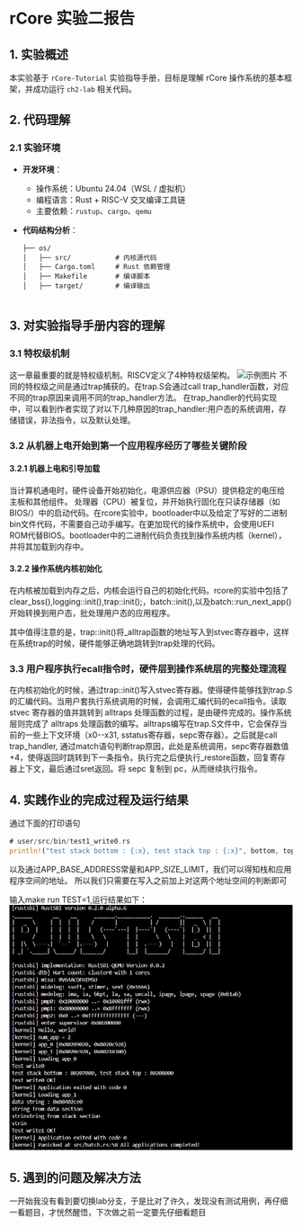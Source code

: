 # rCore 实验二报告

## 1. 实验概述
本实验基于 `rCore-Tutorial` 实验指导手册，目标是理解 rCore 操作系统的基本框架，并成功运行 `ch2-lab` 相关代码。

## 2. 代码理解
### 2.1 实验环境
- **开发环境**：
  - 操作系统：Ubuntu 24.04（WSL / 虚拟机）
  - 编程语言：Rust + RISC-V 交叉编译工具链
  - 主要依赖：`rustup`、`cargo`、`qemu`

- **代码结构分析**：
  ```markdown
  ├── os/
  │   ├── src/           # 内核源代码
  │   ├── Cargo.toml     # Rust 依赖管理
  │   ├── Makefile       # 编译脚本
  │   ├── target/        # 编译输出



## 3. 对实验指导手册内容的理解
### 3.1 特权级机制
这一章最重要的就是特权级机制。RISCV定义了4种特权级架构。
![示例图片](./images/riscv.png)
不同的特权级之间是通过trap捕获的。在trap.S会通过call trap_handler函数，对应不同的trap原因来调用不同的trap_handler方法。
在trap_handler的代码实现中，可以看到作者实现了对以下几种原因的trap_handler:用户态的系统调用，存储错误，非法指令，以及默认处理。

### 3.2 从机器上电开始到第一个应用程序经历了哪些关键阶段
#### 3.2.1 机器上电和引导加载
当计算机通电时，硬件设备开始初始化，电源供应器（PSU）提供稳定的电压给主板和其他组件。
处理器（CPU）被复位，并开始执行固化在只读存储器（如BIOS/）中的启动代码。在rcore实验中，bootloader中以及给定了写好的二进制bin文件代码，不需要自己动手编写。在更加现代的操作系统中，会使用UEFI ROM代替BIOS。bootloader中的二进制代码负责找到操作系统内核（kernel），并将其加载到内存中。

#### 3.2.2 操作系统内核初始化
在内核被加载到内存之后，内核会运行自己的初始化代码。rcore的实验中包括了clear_bss(),logging::init(),trap::init();，batch::init(),以及batch::run_next_app()开始转换到用户态，批处理用户态的应用程序。

其中值得注意的是，trap::init()将_alltrap函数的地址写入到stvec寄存器中，这样在系统trap的时候，硬件能够正确地跳转到trap处理的代码。

### 3.3 用户程序执行ecall指令时，硬件层到操作系统层的完整处理流程
在内核初始化的时候，通过trap::init()写入stvec寄存器。使得硬件能够找到trap.S的汇编代码。当用户套执行系统调用的时候，会调用汇编代码的ecall指令。读取 stvec 寄存器的值并跳转到 alltraps 处理函数的过程，是由硬件完成的。操作系统层则完成了 alltraps 处理函数的编写。alltraps编写在trap.S文件中，它会保存当前的一些上下文环境（x0--x31, sstatus寄存器，sepc寄存器）。之后就是call trap_handler, 通过match语句判断trap原因，此处是系统调用，sepc寄存器数值+4，使得返回时跳转到下一条指令。执行完之后便执行_restore函数，回复寄存器上下文，最后通过sret返回。将 sepc 复制到 pc，从而继续执行指令。

## 4. 实践作业的完成过程及运行结果
通过下面的打印语句
```rust
# user/src/bin/test1_write0.rs
println!("test stack bottom : {:x}, test stack top : {:x}", bottom, top);
```
以及通过APP_BASE_ADDRESS常量和APP_SIZE_LIMIT，我们可以得知栈和应用程序空间的地址。
所以我们只需要在写入之前加上对这两个地址空间的判断即可

输入make run TEST=1,运行结果如下：
![示例图片](./images/output.png)

## 5. 遇到的问题及解决方法
一开始我没有看到要切换lab分支，于是比对了许久，发现没有测试用例，再仔细一看题目，才恍然醒悟，下次做之前一定要先仔细看题目


